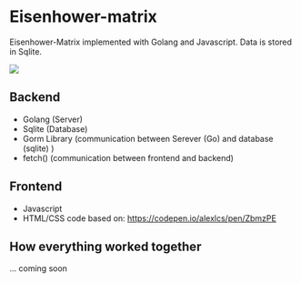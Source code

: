 # Eisenhower-matrix
Eisenhower-Matrix implemented with Golang and Javascript. Data is stored in Sqlite.

<img src="https://github.com/elawy/Eisenhower-matrix/assets/48498386/60deb26d-cf53-4260-b73d-f8b62d2fe5e6" >

## Backend
- Golang (Server)
- Sqlite (Database)
- Gorm Library (communication between Serever (Go) and database (sqlite) )
- fetch() (communication between frontend and backend)

## Frontend
- Javascript
- HTML/CSS code based on: https://codepen.io/alexlcs/pen/ZbmzPE 

## How everything worked together
... coming soon
